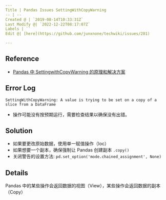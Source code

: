 ```yaml
---
Title | Pandas Issues SettingWithCopyWarning
-- | --
Created @ | `2019-08-14T10:33:31Z`
Last Modify @| `2022-12-22T08:17:07Z`
Labels | ``
Edit @| [here](https://github.com/junxnone/techwiki/issues/281)

---
```

## Reference
- [Pandas 中 SettingwithCopyWarning 的原理和解决方案](https://www.jianshu.com/p/72274ccb647a)

## Error Log
```
SettingWithCopyWarning: A value is trying to be set on a copy of a slice from a DataFrame
```
- 操作可能没有按预期运行，需要检查结果以确保没有出错。


## Solution
- 如果要更改原始数据，使用单一赋值操作（loc）
- 如果想要一个副本，确保强制让 Pandas 创建副本 `.copy()`
- 关闭警告的设置方法: `pd.set_option('mode.chained_assignment', None)`

## Details
Pandas 中的某些操作会返回数据的视图（View），某些操作会返回数据的副本（Copy）

